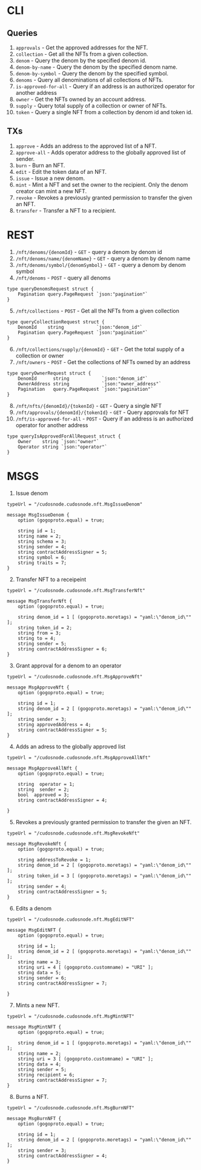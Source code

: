 # CLI
## Queries
1. `approvals` - Get the approved addresses for the NFT.
2. `collection` - Get all the NFTs from a given collection.
3. `denom` - Query the denom by the specified denom id.
4. `denom-by-name` - Query the denom by the specified denom name.
5. `denom-by-symbol` - Query the denom by the specified symbol.
6. `denoms` - Query all denominations of all collections of NFTs.
7. `is-approved-for-all` - Query if an address is an authorized operator for another address
8. `owner` - Get the NFTs owned by an account address.
9. `supply` - Query total supply of a collection or owner of NFTs.
10. `token` - Query a single NFT from a collection by denom id and token id.

## TXs
1. `approve` - Adds an address to the approved list of a NFT.
2. `approve-all` - Adds operator address to the globally approved list of sender.
3. `burn` - Burn an NFT.
4. `edit` - Edit the token data of an NFT.
5. `issue` - Issue a new denom.
6. `mint` - Mint a NFT and set the owner to the recipient. Only the denom creator can mint a new NFT.
7. `revoke` - Revokes a previously granted permission to transfer the given an NFT.
8. `transfer` - Transfer a NFT to a recipient.

# REST
1. `/nft/denoms/{denomId}` - `GET` - query a denom by denom id
2. `/nft/denoms/name/{denomName}` - `GET` - query a denom by denom name
3. `/nft/denoms/symbol/{denomSymbol}` - `GET` - query a denom by denom symbol
4. `/nft/denoms` - `POST` - query all denoms 
```
type queryDenomsRequest struct {
	Pagination query.PageRequest `json:"pagination"`
}
```
5. `/nft/collections` - `POST` - Get all the NFTs from a given collection
```
type queryCollectionRequest struct {
	DenomId    string            `json:"denom_id"`
	Pagination query.PageRequest `json:"pagination"`
}
```
6. `/nft/collections/supply/{denomId}` - `GET` - Get the total supply of a collection or owner
7. `/nft/owners` - `POST` - Get the collections of NFTs owned by an address
```
type queryOwnerRequest struct {
	DenomId      string            `json:"denom_id"`
	OwnerAddress string            `json:"owner_address"`
	Pagination   query.PageRequest `json:"pagination"`
}
```
8. `/nft/nfts/{denomId}/{tokenId}` - `GET` - Query a single NFT
9. `/nft/approvals/{denomId}/{tokenId}` - `GET` - Query approvals for NFT
10. `/nft/is-approved-for-all` - `POST` - Query if an address is an authorized operator for another address
```
type queryIsApprovedForAllRequest struct {
	Owner    string `json:"owner"`
	Operator string `json:"operator"`
}
```

# MSGS
1. Issue denom
```
typeUrl = "/cudosnode.cudosnode.nft.MsgIssueDenom"

message MsgIssueDenom {
    option (gogoproto.equal) = true;

    string id = 1;
    string name = 2;
    string schema = 3;
    string sender = 4;
    string contractAddressSigner = 5;
    string symbol = 6;
    string traits = 7;
}
```

2. Transfer NFT to a receipeint
```
typeUrl = "/cudosnode.cudosnode.nft.MsgTransferNft"

message MsgTransferNft {
    option (gogoproto.equal) = true;

    string denom_id = 1 [ (gogoproto.moretags) = "yaml:\"denom_id\"" ];
    string token_id = 2;
    string from = 3;
    string to = 4;
    string sender = 5;
    string contractAddressSigner = 6;
}
```

3. Grant approval for a denom to an operator
```
typeUrl = "/cudosnode.cudosnode.nft.MsgApproveNft"

message MsgApproveNft {
    option (gogoproto.equal) = true;

    string id = 1;
    string denom_id = 2 [ (gogoproto.moretags) = "yaml:\"denom_id\"" ];
    string sender = 3;
    string approvedAddress = 4;
    string contractAddressSigner = 5;
}
```

4. Adds an adress to the globally approved list
```
typeUrl = "/cudosnode.cudosnode.nft.MsgApproveAllNft"

message MsgApproveAllNft {
    option (gogoproto.equal) = true;

    string  operator = 1;
    string  sender = 2;
    bool  approved = 3;
    string contractAddressSigner = 4;

}
```

5. Revokes a previously granted permission to transfer the given an NFT.
```
typeUrl = "/cudosnode.cudosnode.nft.MsgRevokeNft"

message MsgRevokeNft {
    option (gogoproto.equal) = true;

    string addressToRevoke = 1;
    string denom_id = 2 [ (gogoproto.moretags) = "yaml:\"denom_id\"" ];
    string token_id = 3 [ (gogoproto.moretags) = "yaml:\"denom_id\"" ];
    string sender = 4;
    string contractAddressSigner = 5;
}
```

6. Edits a denom
```
typeUrl = "/cudosnode.cudosnode.nft.MsgEditNFT"

message MsgEditNFT {
    option (gogoproto.equal) = true;

    string id = 1;
    string denom_id = 2 [ (gogoproto.moretags) = "yaml:\"denom_id\"" ];
    string name = 3;
    string uri = 4 [ (gogoproto.customname) = "URI" ];
    string data = 5;
    string sender = 6;
    string contractAddressSigner = 7;

}
```

7. Mints a new NFT.
```
typeUrl = "/cudosnode.cudosnode.nft.MsgMintNFT"

message MsgMintNFT {
    option (gogoproto.equal) = true;

    string denom_id = 1 [ (gogoproto.moretags) = "yaml:\"denom_id\"" ];
    string name = 2;
    string uri = 3 [ (gogoproto.customname) = "URI" ];
    string data = 4;
    string sender = 5;
    string recipient = 6;
    string contractAddressSigner = 7;
}
```

8. Burns a NFT.
```
typeUrl = "/cudosnode.cudosnode.nft.MsgBurnNFT"

message MsgBurnNFT {
    option (gogoproto.equal) = true;

    string id = 1;
    string denom_id = 2 [ (gogoproto.moretags) = "yaml:\"denom_id\"" ];
    string sender = 3;
    string contractAddressSigner = 4;
}
```